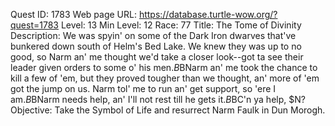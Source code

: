Quest ID: 1783
Web page URL: https://database.turtle-wow.org/?quest=1783
Level: 13
Min Level: 12
Race: 77
Title: The Tome of Divinity
Description: We was spyin' on some of the Dark Iron dwarves that've bunkered down south of Helm's Bed Lake. We knew they was up to no good, so Narm an' me thought we'd take a closer look--got ta see their leader given orders to some o' his men.$B$BNarm an' me took the chance to kill a few of 'em, but they proved tougher than we thought, an' more of 'em got the jump on us. Narm tol' me to run an' get support, so 'ere I am.$B$BNarm needs help, an' I'll not rest till he gets it.$B$BC'n ya help, $N?
Objective: Take the Symbol of Life and resurrect Narm Faulk in Dun Morogh.
